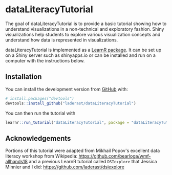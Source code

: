 
<!-- README.md is generated from README.Rmd. Please edit that file -->
dataLiteracyTutorial
====================

The goal of dataLiteracyTutorial is to provide a basic tutorial showing how to understand visualizations in a non-technical and exploratory fashion. Shiny visualizations help students to explore various visualization concepts and understand how data is represented in visualizations.

dataLiteracyTutorial is implemented as a [LearnR package](https://rstudio.github.io/learnr/). It can be set up on a Shiny server such as shinyapps.io or can be installed and run on a computer with the instructions below.

Installation
------------

You can install the development version from [GitHub](https://github.com/) with:

``` r
# install.packages("devtools")
devtools::install_github("laderast/dataLiteracyTutorial")
```

You can then run the tutorial with

``` r
learnr::run_tutorial("dataLiteracyTutorial", package = "dataLiteracyTutorial")
```

Acknowledgements
----------------

Portions of this tutorial were adapted from Mikhail Popov's excellent data literacy workshop from Wikipedia: <https://github.com/bearloga/wmf-allhands18> and a previous LearnR tutorial called `DSIexplore` that Jessica Minnier and I did: <https://github.com/laderast/dsiexplore>
